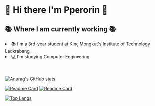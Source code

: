 <h1>👋 Hi there I'm Pperorin 👋</h1>

<h2>📚 Where I am currently working 📚</h2>
<li>📚 I'm a 3rd-year student at King Mongkut's Institute of Technology Ladkrabang</li>
<li>💻 I'm studying Computer Engineering</li><br/><br/>

![Anurag's GitHub stats](https://github-readme-stats.vercel.app/api?username=pperorin&show_icons=true&theme=omni)<br/>

[![Readme Card](https://github-readme-stats.vercel.app/api/pin/?username=pperorin&repo=soft-dev&theme=omni)](https://github.com/pperorin/soft-dev)
[![Readme Card](https://github-readme-stats.vercel.app/api/pin/?username=pperorin&repo=Telecare&theme=omni)](https://github.com/pperorin/Telecare.git)<br/>

[![Top Langs](https://github-readme-stats.vercel.app/api/top-langs/?username=pperorin&layout=compact&theme=omni)](https://github.com/pperorin/pperorin)<br/>
